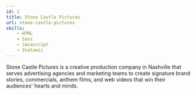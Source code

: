 ```yaml
---
id: 1
title: Stone Castle Pictures
url: stone-castle-pictures
skills:
    - HTML
    - Sass
    - Javascript
    - Statamic
---
```


Stone Castle Pictures is a creative production company in Nashville that serves advertising agencies and marketing teams to create signature brand stories, commercials, anthem films, and web videos that win their audiences' hearts and minds.